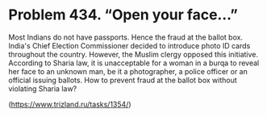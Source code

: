 # Problem 434. “Open your face…”

Most Indians do not have passports. Hence the fraud at the ballot box. India's Chief Election Commissioner decided to introduce photo ID cards throughout the country. However, the Muslim clergy opposed this initiative. According to Sharia law, it is unacceptable for a woman in a burqa to reveal her face to an unknown man, be it a photographer, a police officer or an official issuing ballots. How to prevent fraud at the ballot box without violating Sharia law?

(https://www.trizland.ru/tasks/1354/)